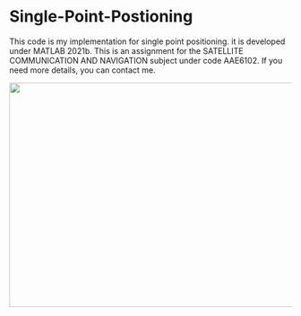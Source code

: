 # Single-Point-Postioning
This code is my implementation for single point positioning. it is developed under MATLAB 2021b.
This is an assignment for the SATELLITE COMMUNICATION AND NAVIGATION subject under code AAE6102.
If you need more details, you can contact me.
<p align="center">
  <img width="600" height="400" src="https://user-images.githubusercontent.com/75666946/138066161-018ebb21-d561-4fe8-93de-587c90f34ac6.png">
</p>

